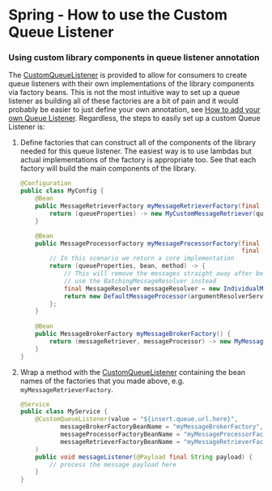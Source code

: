 # Spring - How to use the Custom Queue Listener

### Using custom library components in queue listener annotation
The [CustomQueueListener](../../../java-dynamic-sqs-listener-spring/java-dynamic-sqs-listener-spring-starter/src/main/java/com/jashmore/sqs/spring/container/custom/CustomQueueListener.java)
is provided to allow for consumers to create queue listeners with their own implementations of the library components via factory beans. This is not
the most intuitive way to set up a queue listener as building all of these factories are a bit of pain and it would probably be easier to just define
your own annotation, see [How to add your own Queue Listener](spring-how-to-add-own-queue-listener.md).  Regardless, the
steps to easily set up a custom Queue Listener is:

1. Define factories that can construct all of the components of the library needed for this queue listener. The easiest way is to use lambdas but actual
implementations of the factory is appropriate too. See that each factory will build the main components of the library.
    ```java
    @Configuration
    public class MyConfig {
        @Bean
        public MessageRetrieverFactory myMessageRetrieverFactory(final SqsAsyncClient sqsAsyncClient) {
            return (queueProperties) -> new MyCustomMessageRetriever(queueProperties);
        }

        @Bean
        public MessageProcessorFactory myMessageProcessorFactory(final ArgumentResolverService argumentResolverService,
                                                                 final SqsAsyncClient sqsAsyncClient) {
            // In this scenario we return a core implementation
            return (queueProperties, bean, method) -> {   
                // This will remove the messages straight away after being successfully processed. To batch messages deletions
                // use the BatchingMessageResolver instead
                final MessageResolver messageResolver = new IndividualMessageResolver(queueProperties, sqsAsyncClient);    
                return new DefaultMessageProcessor(argumentResolverService, queueProperties, messageResolver, method, bean);    
            };   
        }
        
        @Bean
        public MessageBrokerFactory myMessageBrokerFactory() {
            return (messageRetriever, messageProcessor) -> new MyMessageBroker(messageRetriever, messageProcessor);   
        }
    }
    ```
1. Wrap a method with the
[CustomQueueListener](../../../java-dynamic-sqs-listener-spring/java-dynamic-sqs-listener-spring-starter/src/main/java/com/jashmore/sqs/spring/container/custom/CustomQueueListener.java)
containing the bean names of the factories that you made above, e.g. `myMessageRetrieverFactory`.
    ```java
    @Service
    public class MyService {
        @CustomQueueListener(value = "${insert.queue.url.here}",  
               messageBrokerFactoryBeanName = "myMessageBrokerFactory",
               messageProcessorFactoryBeanName = "myMessageProcessorFactory",
               messageRetrieverFactoryBeanName = "myMessageRetrieverFactory"
        ) 
        public void messageListener(@Payload final String payload) {
            // process the message payload here
        }
    }
    ```
    